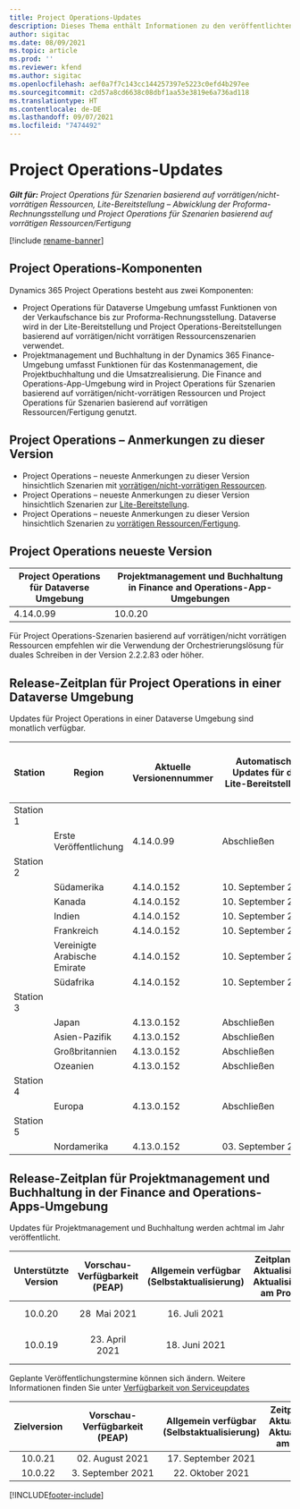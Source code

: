 ```yaml
---
title: Project Operations-Updates
description: Dieses Thema enthält Informationen zu den veröffentlichten Versionen von Dynamics 365 Project Operations.
author: sigitac
ms.date: 08/09/2021
ms.topic: article
ms.prod: ''
ms.reviewer: kfend
ms.author: sigitac
ms.openlocfilehash: aef0a7f7c143cc144257397e5223c0efd4b297ee
ms.sourcegitcommit: c2d57a8cd6638c08dbf1aa53e3819e6a736ad118
ms.translationtype: HT
ms.contentlocale: de-DE
ms.lasthandoff: 09/07/2021
ms.locfileid: "7474492"
---
```

# <a name="project-operations-updates"></a>Project Operations-Updates

_**Gilt für:** Project Operations für Szenarien basierend auf vorrätigen/nicht-vorrätigen Ressourcen, Lite-Bereitstellung – Abwicklung der Proforma-Rechnungsstellung und Project Operations für Szenarien basierend auf vorrätigen Ressourcen/Fertigung_

[!include [rename-banner](~/includes/cc-data-platform-banner.md)]

## <a name="project-operations-components"></a>Project Operations-Komponenten

Dynamics 365 Project Operations besteht aus zwei Komponenten:

- Project Operations für Dataverse Umgebung umfasst Funktionen von der Verkaufschance bis zur Proforma-Rechnungsstellung. Dataverse wird in der Lite-Bereitstellung und Project Operations-Bereitstellungen basierend auf vorrätigen/nicht vorrätigen Ressourcenszenarien verwendet.
- Projektmanagement und Buchhaltung in der Dynamics 365 Finance-Umgebung umfasst Funktionen für das Kostenmanagement, die Projektbuchhaltung und die Umsatzrealisierung. Die Finance and Operations-App-Umgebung wird in Project Operations für Szenarien basierend auf vorrätigen/nicht-vorrätigen Ressourcen und Project Operations für Szenarien basierend auf vorrätigen Ressourcen/Fertigung genutzt.

## <a name="project-operations-release-notes"></a>Project Operations – Anmerkungen zu dieser Version
- Project Operations – neueste Anmerkungen zu dieser Version hinsichtlich Szenarien mit [vorrätigen/nicht-vorrätigen Ressourcen](whats-new-august-2021-resource-based.md).
- Project Operations – neueste Anmerkungen zu dieser Version hinsichtlich Szenarien zur [Lite-Bereitstellung](../pro/whats-new/whats-new-august-2021-lite.md).
- Project Operations – neueste Anmerkungen zu dieser Version hinsichtlich Szenarien zu [vorrätigen Ressourcen/Fertigung](../prod-pma/whats-new/whats-new-jul-2021-stocked.md).

## <a name="project-operations-latest-version"></a>Project Operations neueste Version

| Project Operations für Dataverse Umgebung | Projektmanagement und Buchhaltung in Finance and Operations-App-Umgebungen | 
| --- | --- |
| 4.14.0.99 | 10.0.20 |

Für Project Operations-Szenarien basierend auf vorrätigen/nicht vorrätigen Ressourcen empfehlen wir die Verwendung der Orchestrierungslösung für duales Schreiben in der Version 2.2.2.83 oder höher.

## <a name="release-schedule-for-project-operations-on-dataverse-environment"></a>Release-Zeitplan für Project Operations in einer Dataverse Umgebung

Updates für Project Operations in einer Dataverse Umgebung sind monatlich verfügbar. 

| Station | Region | Aktuelle Versionennummer | Automatische Updates für die Lite-Bereitstellung | Automatische Updates für Ressourcen-/Nicht-Lager-Bereitstellung | Nächst Versionsnummer | Nächste Version allgemein verfügbar |
|-----------|-----------------------|-----------------|--------------------|---------------------|---------------------|---------------------|
| Station 1 |   &nbsp;              |    &nbsp;       | &nbsp;             |      &nbsp;         |      &nbsp;         |      &nbsp;         |
|   &nbsp;  | Erste Veröffentlichung         |  4.14.0.99      | Abschließen           | 10. September 2021  | TBD                 | 01. Oktober 2021    |
| Station 2 |   &nbsp;              |    &nbsp;       | &nbsp;             |      &nbsp;         |      &nbsp;         |      &nbsp;         |
|   &nbsp;  | Südamerika         |  4.14.0.152     | 10. September 2021 | 17. September 2021  | TBD                 | 01. Oktober 2021    |
|    &nbsp; | Kanada                |  4.14.0.152     | 10. September 2021 | 17. September 2021  | TBD                 | 01. Oktober 2021    |
|   &nbsp;  | Indien                 |  4.14.0.152     | 10. September 2021 | 17. September 2021  | TBD                 | 01. Oktober 2021    |
|   &nbsp;  | Frankreich                |  4.14.0.152     | 10. September 2021 | 17. September 2021  | TBD                 | 01. Oktober 2021    |
|   &nbsp;  | Vereinigte Arabische Emirate  |  4.14.0.152     | 10. September 2021 | 17. September 2021  | TBD                 | 01. Oktober 2021    |
|   &nbsp;  | Südafrika          |  4.14.0.152     | 10. September 2021 | 17. September 2021  | TBD                 | 01. Oktober 2021    |
| Station 3 |      &nbsp;           |     &nbsp;      |     &nbsp;         |      &nbsp;         |      &nbsp;         |      &nbsp;         |
|   &nbsp;  | Japan                 |  4.13.0.152     | Abschließen           | Abschließen            | 4.14.0.152          | 10. September 2021  |
|   &nbsp;  | Asien-Pazifik          |  4.13.0.152     | Abschließen           | Abschließen            | 4.14.0.152          | 10. September 2021  |
|   &nbsp;  | Großbritannien         |  4.13.0.152     | Abschließen           | Abschließen            | 4.14.0.152          | 10. September 2021  |
|   &nbsp;  | Ozeanien               |  4.13.0.152     | Abschließen           | Abschließen            | 4.14.0.152          | 10. September 2021  |
| Station 4 |     &nbsp;            |     &nbsp;      |     &nbsp;         |      &nbsp;         |      &nbsp;         |      &nbsp;         |
|   &nbsp;  | Europa                |  4.13.0.152     | Abschließen           | 03. September 2021  | 4.14.0.152          | 17. September 2021  |
| Station 5 |     &nbsp;            |     &nbsp;      |     &nbsp;         |      &nbsp;         |      &nbsp;         |      &nbsp;         |
|   &nbsp;  | Nordamerika         |  4.13.0.152     | 03. September 2021 | 10. September 2021  | 4.14.0.152          | 24. September 2021  |


## <a name="release-schedule-for-project-management-and-accounting-in-the-finance-and-operations-apps-environment"></a>Release-Zeitplan für Projektmanagement und Buchhaltung in der Finance and Operations-Apps-Umgebung

Updates für Projektmanagement und Buchhaltung werden achtmal im Jahr veröffentlicht.

|          Unterstützte Version          | Vorschau-Verfügbarkeit (PEAP) | Allgemein verfügbar (Selbstaktualisierung) | Zeitplan für die automatische Aktualisierung (über die LCS-Aktualisierungseinstellungen) am Produktionsstartdatum |   Serviceende   |
|:-------------------------:|:---------------------------:|:---------------------------------:|:--------------------------------------------------------------------:|:------------------:|
|          10.0.20          |         28  Mai 2021        |           16. Juli 2021           |                             30. Juli 2021                             |  22. Oktober 2021  |
|          10.0.19          |        23. April 2021       |            18. Juni 2021           |                             2. Juli 2021                             | 17. September 2021 |



Geplante Veröffentlichungstermine können sich ändern. Weitere Informationen finden Sie unter [Verfügbarkeit von Serviceupdates](/dynamics365/fin-ops-core/fin-ops/get-started/public-preview-releases?toc=%2fdynamics365%2ffinance%2ftoc.json)

|          Zielversion          | Vorschau-Verfügbarkeit (PEAP) | Allgemein verfügbar (Selbstaktualisierung) | Zeitplan für die automatische Aktualisierung (über die LCS-Aktualisierungseinstellungen) am Produktionsstartdatum |   Serviceende   |
|:-------------------------:|:---------------------------:|:---------------------------------:|:--------------------------------------------------------------------:|:------------------:|
|          10.0.21          |         02. August 2021     |           17. September 2021      |                             1. Oktober 2021                           |  10. Dezember 2021  |
|          10.0.22          |      3. September 2021      |          22. Oktober 2021         |                           5. November 2021                           |  14. Januar 2022  |

[!INCLUDE[footer-include](../includes/footer-banner.md)]

